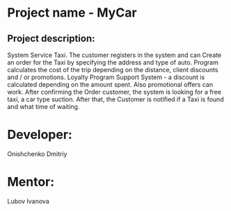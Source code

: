 # Project name - MyCar
## Project description:
System Service Taxi.
The customer registers in the system and can Create an order for the Taxi by specifying the address and type of auto.
Program calculates the cost of the trip depending on the distance, client discounts and / or promotions.
Loyalty Program Support System - a discount is calculated depending on the amount spent. 
Also promotional offers can work. After confirming the Order customer, the system is looking for a free taxi, a car type suction. 
After that, the Customer is notified if a Taxi is found and what time of waiting.
# Developer:
Onishchenko Dmitriy
# Mentor:
Lubov Ivanova
